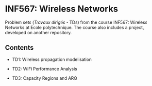 # INF567: Wireless Networks

Problem sets (*Travaux dirigés* - TDs) from the course INF567: Wireless Networks at Ecole polytechnique. The course also includes a project, developed on another repository.

## Contents

- TD1: Wireless propagation modelisation

- TD2: WiFi Performance Analysis

- TD3: Capacity Regions and ARQ